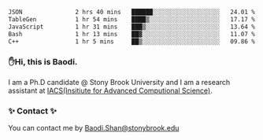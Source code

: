 <!--START_SECTION:waka-->

```txt
JSON               2 hrs 40 mins   ██████░░░░░░░░░░░░░░░░░░░   24.01 %
TableGen           1 hr 54 mins    ████▒░░░░░░░░░░░░░░░░░░░░   17.17 %
JavaScript         1 hr 31 mins    ███▒░░░░░░░░░░░░░░░░░░░░░   13.64 %
Bash               1 hr 13 mins    ██▓░░░░░░░░░░░░░░░░░░░░░░   11.07 %
C++                1 hr 5 mins     ██▒░░░░░░░░░░░░░░░░░░░░░░   09.86 %
```

<!--END_SECTION:waka-->

### ✋Hi, this is Baodi. 

I am a Ph.D candidate @ Stony Brook University and I am a research assistant at [IACS(Insitiute for Advanced Computional Science)](https://iacs.stonybrook.edu/).

### ✨ Contact ✨

You can contact me by [Baodi.Shan@stonybrook.edu](mailto:Baodi.Shan@stonybrook.edu)





<!--
[![Anurag's GitHub stats](https://github-readme-stats.vercel.app/api?username=lwshanbd&theme=jolly&show_icons=true&count_private=true&include_all_commits=true)](https://github.com/anuraghazra/github-readme-stats)
**lwshanbd/lwshanbd** is a ✨ _special_ ✨ repository because its `README.md` (this file) appears on your GitHub profile.

Here are some ideas to get you started:

- 🔭 I’m currently working on ...
- 🌱 I’m currently learning ...
- 👯 I’m looking to collaborate on ...
- 🤔 I’m looking for help with ...
- 💬 Ask me about ...
- 📫 How to reach me: ...
- 😄 Pronouns: ...
- ⚡ Fun fact: ...
-->

